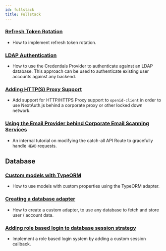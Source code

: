```yaml
---
id: fullstack
title: Fullstack
---
```


### [Refresh Token Rotation](/tutorials/refresh-token-rotation)

- How to implement refresh token rotation.

### [LDAP Authentication](/tutorials/ldap-auth-example)

- How to use the Credentials Provider to authenticate against an LDAP database. This approach can be used to authenticate existing user accounts against any backend.

### [Adding HTTP(S) Proxy Support](/tutorials/corporate-proxy)

- Add support for HTTP/HTTPS Proxy support to `openid-client` in order to use NextAuth.js behind a corporate proxy or other locked down network.

### [Using the Email Provider behind Corporate Email Scanning Services](/tutorials/avoid-corporate-link-checking-email-provider)

- An internal tutorial on modifying the catch-all API Route to gracefully handle `HEAD` requests.

## Database

### [Custom models with TypeORM](/adapters/typeorm#custom-models)

- How to use models with custom properties using the TypeORM adapter.

### [Creating a database adapter](/tutorials/creating-a-database-adapter)

- How to create a custom adapter, to use any database to fetch and store user / account data.

### [Adding role based login to database session strategy](/tutorials/role-based-login-strategy)

- Implement a role based login system by adding a custom session callback.
